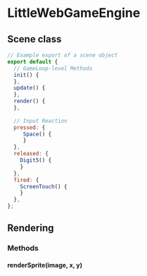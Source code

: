 # LittleWebGameEngine

## Scene class

```javascript
// Example export of a scene object
export default {
  // GameLoop-level Methods
  init() {
  },
  update() {
  },
  render() {
  },
  
  // Input Reaction
  pressed: {
     Space() {
     }
  },
  released: {
    Digit5() {
    }
  },
  fired: {
    ScreenTouch() {
    }
  },
};
```

  ## Rendering
  ### Methods
  #### renderSprite(image, x, y)
